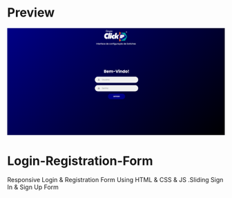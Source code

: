 # Preview
![Design and Development](https://github.com/Richardbarbosasilva/Configswitches/blob/main/Previews/Screenshot_1.png)

# Login-Registration-Form
Responsive Login &amp; Registration Form Using HTML &amp; CSS &amp; JS .Sliding Sign In &amp; Sign Up Form
